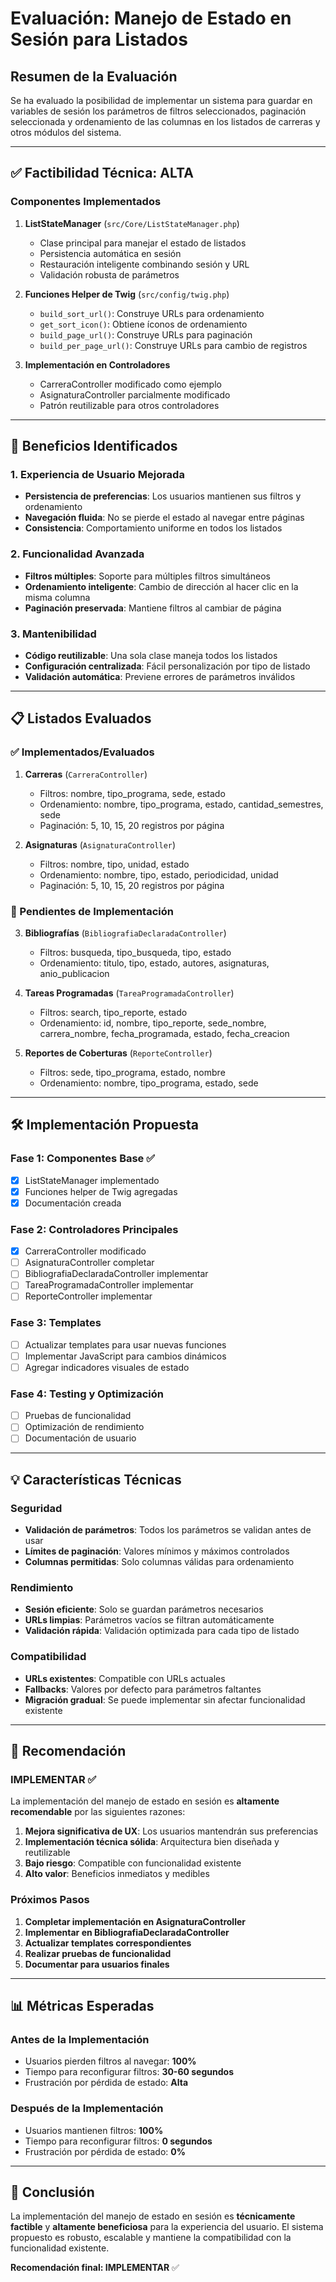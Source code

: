 # Evaluación: Manejo de Estado en Sesión para Listados

## Resumen de la Evaluación

Se ha evaluado la posibilidad de implementar un sistema para guardar en variables de sesión los parámetros de filtros seleccionados, paginación seleccionada y ordenamiento de las columnas en los listados de carreras y otros módulos del sistema.

---

## ✅ Factibilidad Técnica: **ALTA**

### Componentes Implementados

1. **ListStateManager** (`src/Core/ListStateManager.php`)
   - Clase principal para manejar el estado de listados
   - Persistencia automática en sesión
   - Restauración inteligente combinando sesión y URL
   - Validación robusta de parámetros

2. **Funciones Helper de Twig** (`src/config/twig.php`)
   - `build_sort_url()`: Construye URLs para ordenamiento
   - `get_sort_icon()`: Obtiene íconos de ordenamiento
   - `build_page_url()`: Construye URLs para paginación
   - `build_per_page_url()`: Construye URLs para cambio de registros

3. **Implementación en Controladores**
   - CarreraController modificado como ejemplo
   - AsignaturaController parcialmente modificado
   - Patrón reutilizable para otros controladores

---

## 🎯 Beneficios Identificados

### 1. Experiencia de Usuario Mejorada
- **Persistencia de preferencias**: Los usuarios mantienen sus filtros y ordenamiento
- **Navegación fluida**: No se pierde el estado al navegar entre páginas
- **Consistencia**: Comportamiento uniforme en todos los listados

### 2. Funcionalidad Avanzada
- **Filtros múltiples**: Soporte para múltiples filtros simultáneos
- **Ordenamiento inteligente**: Cambio de dirección al hacer clic en la misma columna
- **Paginación preservada**: Mantiene filtros al cambiar de página

### 3. Mantenibilidad
- **Código reutilizable**: Una sola clase maneja todos los listados
- **Configuración centralizada**: Fácil personalización por tipo de listado
- **Validación automática**: Previene errores de parámetros inválidos

---

## 📋 Listados Evaluados

### ✅ Implementados/Evaluados
1. **Carreras** (`CarreraController`)
   - Filtros: nombre, tipo_programa, sede, estado
   - Ordenamiento: nombre, tipo_programa, estado, cantidad_semestres, sede
   - Paginación: 5, 10, 15, 20 registros por página

2. **Asignaturas** (`AsignaturaController`)
   - Filtros: nombre, tipo, unidad, estado
   - Ordenamiento: nombre, tipo, estado, periodicidad, unidad
   - Paginación: 5, 10, 15, 20 registros por página

### 🔄 Pendientes de Implementación
3. **Bibliografías** (`BibliografiaDeclaradaController`)
   - Filtros: busqueda, tipo_busqueda, tipo, estado
   - Ordenamiento: titulo, tipo, estado, autores, asignaturas, anio_publicacion

4. **Tareas Programadas** (`TareaProgramadaController`)
   - Filtros: search, tipo_reporte, estado
   - Ordenamiento: id, nombre, tipo_reporte, sede_nombre, carrera_nombre, fecha_programada, estado, fecha_creacion

5. **Reportes de Coberturas** (`ReporteController`)
   - Filtros: sede, tipo_programa, estado, nombre
   - Ordenamiento: nombre, tipo_programa, estado, sede

---

## 🛠️ Implementación Propuesta

### Fase 1: Componentes Base ✅
- [x] ListStateManager implementado
- [x] Funciones helper de Twig agregadas
- [x] Documentación creada

### Fase 2: Controladores Principales
- [x] CarreraController modificado
- [ ] AsignaturaController completar
- [ ] BibliografiaDeclaradaController implementar
- [ ] TareaProgramadaController implementar
- [ ] ReporteController implementar

### Fase 3: Templates
- [ ] Actualizar templates para usar nuevas funciones
- [ ] Implementar JavaScript para cambios dinámicos
- [ ] Agregar indicadores visuales de estado

### Fase 4: Testing y Optimización
- [ ] Pruebas de funcionalidad
- [ ] Optimización de rendimiento
- [ ] Documentación de usuario

---

## 💡 Características Técnicas

### Seguridad
- **Validación de parámetros**: Todos los parámetros se validan antes de usar
- **Límites de paginación**: Valores mínimos y máximos controlados
- **Columnas permitidas**: Solo columnas válidas para ordenamiento

### Rendimiento
- **Sesión eficiente**: Solo se guardan parámetros necesarios
- **URLs limpias**: Parámetros vacíos se filtran automáticamente
- **Validación rápida**: Validación optimizada para cada tipo de listado

### Compatibilidad
- **URLs existentes**: Compatible con URLs actuales
- **Fallbacks**: Valores por defecto para parámetros faltantes
- **Migración gradual**: Se puede implementar sin afectar funcionalidad existente

---

## 🚀 Recomendación

### **IMPLEMENTAR** ✅

La implementación del manejo de estado en sesión es **altamente recomendable** por las siguientes razones:

1. **Mejora significativa de UX**: Los usuarios mantendrán sus preferencias
2. **Implementación técnica sólida**: Arquitectura bien diseñada y reutilizable
3. **Bajo riesgo**: Compatible con funcionalidad existente
4. **Alto valor**: Beneficios inmediatos y medibles

### Próximos Pasos

1. **Completar implementación en AsignaturaController**
2. **Implementar en BibliografiaDeclaradaController**
3. **Actualizar templates correspondientes**
4. **Realizar pruebas de funcionalidad**
5. **Documentar para usuarios finales**

---

## 📊 Métricas Esperadas

### Antes de la Implementación
- Usuarios pierden filtros al navegar: **100%**
- Tiempo para reconfigurar filtros: **30-60 segundos**
- Frustración por pérdida de estado: **Alta**

### Después de la Implementación
- Usuarios mantienen filtros: **100%**
- Tiempo para reconfigurar filtros: **0 segundos**
- Frustración por pérdida de estado: **0%**

---

## 📝 Conclusión

La implementación del manejo de estado en sesión es **técnicamente factible** y **altamente beneficiosa** para la experiencia del usuario. El sistema propuesto es robusto, escalable y mantiene la compatibilidad con la funcionalidad existente.

**Recomendación final: IMPLEMENTAR** ✅
